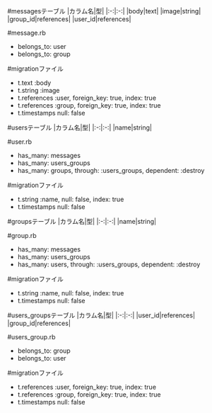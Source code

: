 #messagesテーブル
|カラム名|型|
|:-:|:-:|
|body|text|
|image|string|
|group_id|references|
|user_id|references|

#message.rb
  *	belongs_to: user
  *	belongs_to: group

#migrationファイル
  *	t.text   :body
  *	t.string :image
  *	t.references :user, foreign_key: true, index: true
  *	t.references :group, foreign_key: true, index: true
  *	t.timestamps null: false



#usersテーブル
|カラム名|型|
|:-:|:-:|
|name|string|

#user.rb
  *	has_many: messages
  *	has_many: users_groups
  *	has_many: groups, through: :users_groups, dependent: :destroy

#migrationファイル
  *	t.string :name, null: false, index: true  
  *	t.timestamps null: false



#groupsテーブル
|カラム名|型|
|:-:|:-:|
|name|string|

#group.rb
  *	has_many: messages
  *	has_many: users_groups
  *	has_many: users, through: :users_groups, dependent: :destroy

#migrationファイル
  *	t.string :name, null: false, index: true
  *	t.timestamps null: false



#users_groupsテーブル
|カラム名|型|
|:-:|:-:|
|user_id|references|
|group_id|references|

#users_group.rb
  *	belongs_to: group
  *	belongs_to: user

#migrationファイル
 *	t.references :user, foreign_key: true, index: true
 *	t.references :group, foreign_key: true, index: true
 *	t.timestamps null: false